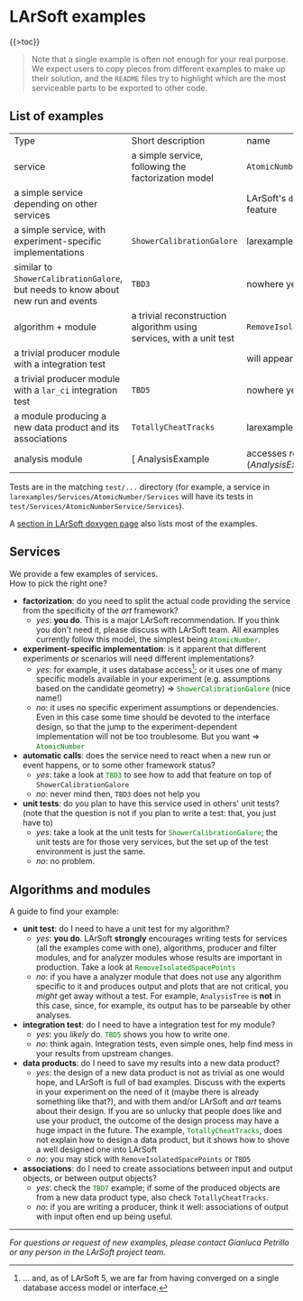 # LArSoft examples

{{\>toc}}

> Note that a single example is often not enough for your real purpose.  
> We expect users to copy pieces from different examples to make up their solution, and the `README` files try to highlight which are the most serviceable parts to be exported to other code.

## List of examples

|                                                                                  |                                                                     |                                                                                |                                                                     |                                                |
|----------------------------------------------------------------------------------|---------------------------------------------------------------------|--------------------------------------------------------------------------------|---------------------------------------------------------------------|------------------------------------------------|
| Type                                                                             | Short description                                                   | name                                                                           | Where to find it                                                    |                                                |
| service                                                                          | a simple service, following the factorization model                 | `AtomicNumber`                                                                 | larexamples:source:larexamples/Services/AtomicNumber                |                                                |
| a simple service depending on other services                                     |                                                                     | LArSoft's `detinfo::DetectorPropertiesServiceStandard` has this feature        |                                                                     |                                                |
| a simple service, with experiment-specific implementations                       | `ShowerCalibrationGalore`                                           | larexamples:source:larexamples/Services/ShowerCalibrationGalore                |                                                                     |                                                |
| similar to `ShowerCalibrationGalore`, but needs to know about new run and events | `TBD3`                                                              | nowhere yet                                                                    |                                                                     |                                                |
| algorithm + module                                                               | a trivial reconstruction algorithm using services, with a unit test | `RemoveIsolatedSpacePoints`                                                    | larexamples:source:larexamples/Algorithms/RemoveIsolatedSpacePoints |                                                |
| a trivial producer module with a integration test                                |                                                                     | will appear in the [*art* workbook](http://art.fnal.gov/art-workbook-versions) |                                                                     |                                                |
| a trivial producer module with a `lar_ci` integration test                       | `TBD5`                                                              | nowhere yet                                                                    |                                                                     |                                                |
| a module producing a new data product and its associations                       | `TotallyCheatTracks`                                                | larexamples:source:larexamples/Algorithms/TotallyCheatTracks                   |                                                                     |                                                |
| analysis module                                                                  | [ AnalysisExample                                                | accesses reconstructed and simulated data](_AnalysisExample________________________________________________|_accesses_reconstructed_and_simulated_data)                                  | `AnalysisExample`                                                   | larexamples:source:larexamples/AnalysisExample |

Tests are in the matching `test/...` directory (for example, a service in `larexamples/Services/AtomicNumber/Services` will have its tests in `test/Services/AtomicNumberService/Services`).

A [section in LArSoft doxygen page](http://nusoft.fnal.gov/larsoft/doxsvn/html/modules.html) also lists most of the examples.

## Services

We provide a few examples of services.  
How to pick the right one?

-   **factorization**: do you need to split the actual code providing the service from the specificity of the *art* framework?
    -   *yes*: **you do**. This is a major LArSoft recommendation. If you think you don't need it, please discuss with LArSoft team. All examples currently follow this model, the simplest being <span style="color: green;">`AtomicNumber`</span>.
-   **experiment-specific implementation**: is it apparent that different experiments or scenarios will need different implementations?
    -   *yes*: for example, it uses database access[^1]; or it uses one of many specific models available in your experiment (e.g. assumptions based on the candidate geometry) =\> <span style="color: green;">`ShowerCalibrationGalore`</span> (nice name!)
    -   *no*: it uses no specific experiment assumptions or dependencies. Even in this case some time should be devoted to the interface design, so that the jump to the experiment-dependent implementation will not be too troublesome. But you want =\> <span style="color: green;">`AtomicNumber`</span>
-   **automatic calls**: does the service need to react when a new run or event happens, or to some other framework status?
    -   *yes*: take a look at <span style="color: green;">`TBD3`</span> to see how to add that feature on top of `ShowerCalibrationGalore`
    -   *no*: never mind then, `TBD3` does not help you
-   **unit tests**: do you plan to have this service used in others' unit tests? (note that the question is not if you plan to write a test: that, you just have to)
    -   *yes*: take a look at the unit tests for <span style="color: green;">`ShowerCalibrationGalore`</span>; the unit tests are for those very services, but the set up of the test environment is just the same.
    -   *no*: no problem.

## Algorithms and modules

A guide to find your example:

-   **unit test**: do I need to have a unit test for my algorithm?
    -   *yes*: **you do**. LArSoft **strongly** encourages writing tests for services (all the examples come with one), algorithms, producer and filter modules, and for analyzer modules whose results are important in production. Take a look at <span style="color: green;">`RemoveIsolatedSpacePoints`</span>
    -   *no*: if you have a analyzer module that does not use any algorithm specific to it and produces output and plots that are not critical, you *might* get away without a test. For example, `AnalysisTree` is **not** in this case, since, for example, its output has to be parseable by other analyses.
-   **integration test**: do I need to have a integration test for my module?
    -   *yes*: you *likely* do. <span style="color: green;">`TBD5`</span> shows you how to write one.
    -   *no*: think again. Integration tests, even simple ones, help find mess in your results from upstream changes.
-   **data products**: do I need to save my results into a new data product?
    -   *yes*: the design of a new data product is not as trivial as one would hope, and LArSoft is full of bad examples. Discuss with the experts in your experiment on the need of it (maybe there is already something like that?), and with them and/or LArSoft and *art* teams about their design. If you are so unlucky that people does like and use your product, the outcome of the design process may have a huge impact in the future. The example, <span style="color: green;">`TotallyCheatTracks`</span>, does not explain how to design a data product, but it shows how to shove a well designed one into LArSoft
    -   *no*: you may stick with `RemoveIsolatedSpacePoints` or `TBD5`
-   **associations**: do I need to create associations between input and output objects, or between output objects?
    -   *yes*: check the <span style="color: green;">`TBD7`</span> example; if some of the produced objects are from a new data product type, also check `TotallyCheatTracks`.
    -   *no*: if you are writing a producer, think it well: associations of output with input often end up being useful.

------------------------------------------------------------------------

*For questions or request of new examples, please contact Gianluca Petrillo or any person in the LArSoft project team.*

[^1]: … and, as of LArSoft 5, we are far from having converged on a single database access model or interface.
